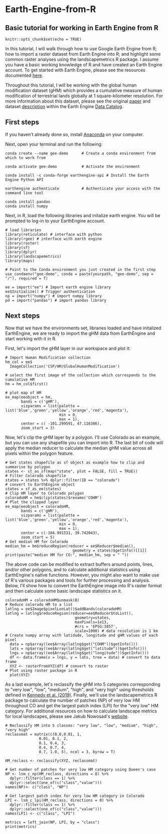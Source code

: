 # Earth-Engine-from-R
## Basic tutorial for working in Earth Engine from R

```{r setup, include=FALSE}
knitr::opts_chunk$set(echo = TRUE)
```

In this tutorial, I will walk through how to use Google Earth Engine from R; how to import a raster dataset from Earth Engine into R; and highlight some common raster analyses using the landscapemetrics R package. I assume you have a basic working knowledge of R and have created an Earth Engine account. To get started with Earth Engine, please see the resources documented [here](https://earthengine.google.com).

Throughout this tutorial, I will be working with the global human modification dataset (gHM) which provides a cumulative measure of human modification of terrestrial lands globally at 1 square-kilometer resolution. For more information about this dataset, please see the original [paper](https://onlinelibrary.wiley.com/doi/abs/10.1111/gcb.14549) and dataset [description](https://developers.google.com/earth-engine/datasets/catalog/CSP_HM_GlobalHumanModification) within the Earth Engine [Data Catalog](https://developers.google.com/earth-engine/datasets/catalog). 

## First steps

If you haven't already done so, install [Anaconda](https://www.anaconda.com/distribution/) on your computer. 

Next, open your terminal and run the following:
```{r, engine = 'bash', eval = FALSE}
conda create --name gee-demo      # Create a conda environment from which to work from

conda activate gee-demo           # Activate the environment

conda install -c conda-forge earthengine-api # Install the Earth Engine Python API

earthengine authenticate          # Authenticate your access with the command line tool

conda install pandas
conda install numpy

```

Next, in R, load the following libraries and initalize earth engine. You will be prompted to log-in to your EarthEngine account. 

```{r message=FALSE, warning=FALSE}
# load libraries
library(reticulate) # interface with python
library(rgee) # interface with earth engine
library(raster)
library(sf)
library(dplyr)
library(landscapemetrics)
library(maps)

# Point to the Conda environment you just created in the first step
use_condaenv("gee-demo", conda = paste(yourpath, "gee-demo", sep = "/"), required = T)

ee = import("ee") # Import earth engine library
ee$Initialize() # Trigger authentication
np = import("numpy") # import numpy library
pd = import("pandas") # import pandas library
```
## Next steps

Now that we have the environments set, libraries loaded and have initalized EarthEngine, we are ready to import the gHM data from EarthEngine and start working with it in R. 

First, let's import the gHM layer in our workspace and plot it:

```{r}
# Import Human Modification collection
hm_col = ee$
  ImageCollection('CSP/HM/GlobalHumanModification')

# select the first image of the collection which corresponds to the cumulative HM  
hm = hm_col$first()

# plot map of HM
ee_map(eeobject = hm,
       bands = c('gHM'),
       vizparams = list(palette = list('blue','green','yellow','orange','red','magenta'), 
                        min = 0,
                        max = 1),
       center = c( -101.299591, 47.116386),
       zoom_start = 3) 
```

Now, let's clip the gHM layer by a polygon. I'll use Colorado as an example, but you can use any shapefile you can import into R. The last bit of code will apply the median reducer to calculate the median gHM value across all pixels within the polygon feature. 

```{r warning=FALSE, message=FALSE}
# Get states shapefile as sf object as example how to clip and summarise by polygon
states <- st_as_sf(map("state", plot = FALSE, fill = TRUE))
# Filter Colorado shapefile
states = states %>% dplyr::filter(ID == "colorado")
# convert to EarthEngine object
states = sf_as_ee(states)
# Clip HM layer to Colorado polygon
coloradoHM = hm$clip(states)$rename('COHM')
# Plot the clipped layer
ee_map(eeobject = coloradoHM,
       bands = c('gHM'),
       vizparams = list(palette = list('blue','green','yellow','orange','red','magenta'), 
                        min = 0,
                        max = 1),
       center = c(-104.991531, 39.742043),
       zoom_start = 5)
# Get median HM for Colorado
median_hm = hm$reduceRegion(reducer = ee$Reducer$median(),
                              geometry = states)$getInfo()[[1]]
print(paste("median HM for CO:", median_hm, sep = " "))
```
The above code can be modified to extract buffers around points, lines, and/or other polygons, and to calculate additional statistics using EarthEngine's native functions. However, you might also want to make use of R's various packages and tools for further processing and analysis. Below, I'll show how to convert the EarthEngine image into R's raster format and then calculate some basic landscape statistics on it. 

```{r warning=FALSE, message=FALSE}
coloradoHM = coloradoHM$unmask(0)
# Reduce colorado HM to a list
latlng = ee$Image$pixelLonLat()$addBands(coloradoHM)
latlng = latlng$reduceRegion(reducer=ee$Reducer$toList(),
                               geometry=states,
                               maxPixels=1e13,
                               #crs = 'EPSG:3857',
                               scale=1000) # data resolution is 1 km
# Create numpy array with latidude, longitude and gHM values of each pixel
  data = np$array((ee$Array(latlng$get("COHM"))$getInfo()))
  lats = np$array((ee$Array(latlng$get("latitude"))$getInfo()))
  lngs = np$array((ee$Array(latlng$get("longitude"))$getInfo()))
  df <- data.frame(x = lngs, y = lats, tree = data) # convert to data frame
  XYZ <- rasterFromXYZ(df) # convert to raster
# Plot using raster package in R
  plot(XYZ)
```

As a last example, let's reclassify the gHM into 5 categories corresponding to "very low", "low", "medium", "high", and "very high" using thresholds defined in [Kennedy et al. (2019)](https://onlinelibrary.wiley.com/doi/abs/10.1111/gcb.14549). Finally, we'll use the landscapemetrics R package to calculate the number of patches (NP) of very low HM throughout CO and get the largest patch index (LPI) for the "very low" HM category. For additional resources on how to calculate landscape metrics for local landscapes, please see Jakub Nowosad's [website](https://nowosad.github.io/post/lsm-bp2/).

```{r}
# Reclassify HM into 5 classes: "very low", "low", "medium", "high", "very high"
reclassmat = matrix(c(0.0,0.01, 1,
               0.01, 0.1, 2,
               0.1, 0.4, 3,
               0.4, 0.7, 4,
               0.7, 1.0, 5), ncol = 3, byrow = T)

HM_reclass <- reclassify(XYZ, reclassmat)

# Get number of patches for very low HM category using Queen's case
NP <- lsm_c_np(HM_reclass, directions = 8) %>%
  dplyr::filter(class == 1) %>%
  dplyr::select(one_of(c("class","value")))
names(NP)<- c("class", "NP") 

# Get largest patch index for very low HM category in Colorado
LPI <- lsm_c_lpi(HM_reclass, directions = 8) %>%
  dplyr::filter(class == 1) %>%
  dplyr::select(one_of(c("class","value")))
names(LPI) <- c("class", "LPI")

metrics = left_join(NP, LPI, by = "class")
print(metrics)

```
